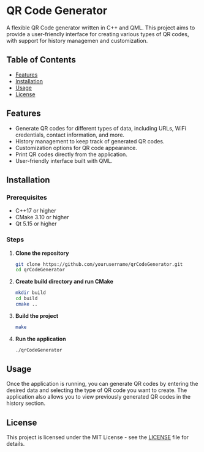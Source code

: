 # QR Code Generator

A flexible QR Code generator written in C++ and QML. This project aims to provide a user-friendly interface for creating various types of QR codes, with support for history managemen and customization.

## Table of Contents

- [Features](#features)
- [Installation](#installation)
- [Usage](#usage)
- [License](#license)

## Features

- Generate QR codes for different types of data, including URLs, WiFi credentials, contact information, and more.
- History management to keep track of generated QR codes.
- Customization options for QR code appearance.
- Print QR codes directly from the application.
- User-friendly interface built with QML.

## Installation

### Prerequisites

- C++17 or higher
- CMake 3.10 or higher
- Qt 5.15 or higher

### Steps

1. **Clone the repository**
   ```sh
   git clone https://github.com/yourusername/qrCodeGenerator.git
   cd qrCodeGenerator
   ```

2. **Create build directory and run CMake**
   ```sh
   mkdir build
   cd build
   cmake ..
   ```

3. **Build the project**
   ```sh
   make
   ```

4. **Run the application**
   ```sh
   ./qrCodeGenerator
   ```

## Usage

Once the application is running, you can generate QR codes by entering the desired data and selecting the type of QR code you want to create. The application also allows you to view previously generated QR codes in the history section.

## License

This project is licensed under the MIT License - see the [LICENSE](LICENSE) file for details.
